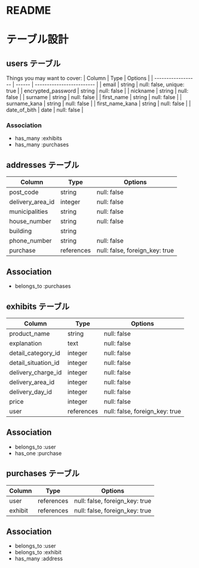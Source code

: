 # README
# テーブル設計

## users テーブル

Things you may want to cover:
| Column             | Type   | Options                   |
| ------------------ | ------ | ------------------------- |
| email              | string | null: false, unique: true |
| encrypted_password | string | null: false               |
| nickname           | string | null: false               |
| surname            | string | null: false               |
| first_name         | string | null: false               |
| surname_kana       | string | null: false               |
| first_name_kana    | string | null: false               |
| date_of_bith       | date   | null: false               |

### Association

- has_many :exhibits
- has_many :purchases


## addresses テーブル

| Column            | Type       | Options                        |
| ------------------| ---------- | ------------------------------ |
| post_code         | string     | null: false                    |
| delivery_area_id  | integer    | null: false                    |
| municipalities    | string     | null: false                    |
| house_number      | string     | null: false                    |
| building          | string     |                                |
| phone_number      | string     | null: false                    |
| purchase          | references | null: false, foreign_key: true |

## Association

- belongs_to :purchases


## exhibits テーブル

| Column              | Type       | Options                        |
| ------------------- | ---------- | ------------------------------ |
| product_name        | string     | null: false                    |
| explanation         | text       | null: false                    |
| detail_category_id  | integer    | null: false                    |
| detail_situation_id | integer    | null: false                    |
| delivery_charge_id  | integer    | null: false                    |
| delivery_area_id    | integer    | null: false                    |
| delivery_day_id     | integer    | null: false                    |
| price               | integer    | null: false                    |
| user                | references | null: false, foreign_key: true |

## Association

- belongs_to :user
- has_one :purchase


## purchases テーブル

| Column    | Type       | Options                        |
| --------- | ---------- | ------------------------------ |
| user      | references | null: false, foreign_key: true |
| exhibit   | references | null: false, foreign_key: true |

## Association

- belongs_to :user
- belongs_to :exhibit
- has_many :address
